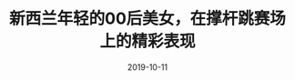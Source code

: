 ---
title: 新西兰年轻的00后美女，在撑杆跳赛场上的精彩表现
aid: 69961566
cover_id: 2019-10-11-69961566.jpg
date: 2019-10-11
tags: [studywithme]
---